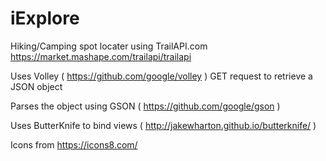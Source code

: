 # iExplore
Hiking/Camping spot locater using TrailAPI.com https://market.mashape.com/trailapi/trailapi

Uses Volley ( https://github.com/google/volley ) GET request to retrieve a JSON object

Parses the object using GSON ( https://github.com/google/gson )

Uses ButterKnife to bind views ( http://jakewharton.github.io/butterknife/ )

Icons from https://icons8.com/

